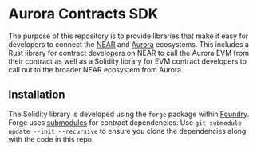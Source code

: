 # Aurora Contracts SDK

The purpose of this repository is to provide libraries that make it easy for developers to connect the [NEAR](https://near.org/) and [Aurora](https://aurora.dev/) ecosystems.
This includes a Rust library for contract developers on NEAR to call the Aurora EVM from their contract as well as a Solidity library for EVM contract developers to call out to the broader NEAR ecosystem from Aurora.

## Installation

The Solidity library is developed using the `forge` package within [Foundry](https://book.getfoundry.sh/index.html).
Forge uses [submodules](https://git-scm.com/book/en/v2/Git-Tools-Submodules) for contract dependencies.
Use `git submodule update --init --recursive` to ensure you clone the dependencies along with the code in this repo.

